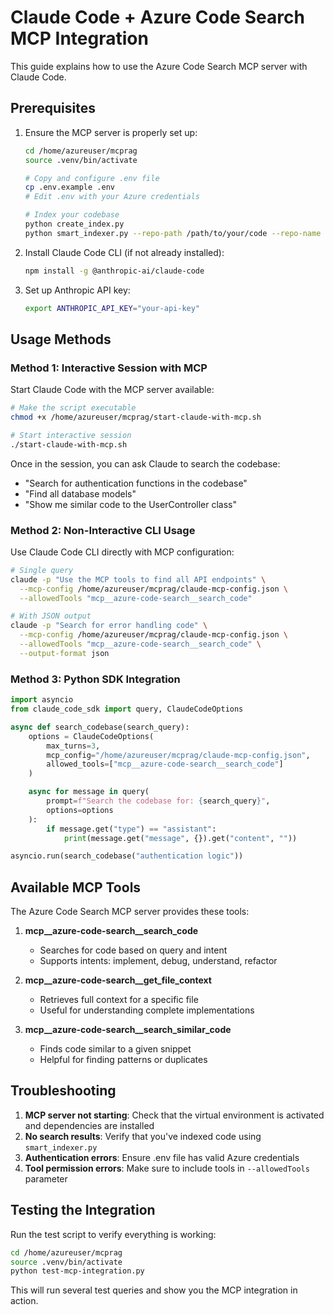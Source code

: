 # Claude Code + Azure Code Search MCP Integration

This guide explains how to use the Azure Code Search MCP server with Claude Code.

## Prerequisites

1. Ensure the MCP server is properly set up:
   ```bash
   cd /home/azureuser/mcprag
   source .venv/bin/activate

   # Copy and configure .env file
   cp .env.example .env
   # Edit .env with your Azure credentials

   # Index your codebase
   python create_index.py
   python smart_indexer.py --repo-path /path/to/your/code --repo-name myproject
   ```

2. Install Claude Code CLI (if not already installed):
   ```bash
   npm install -g @anthropic-ai/claude-code
   ```

3. Set up Anthropic API key:
   ```bash
   export ANTHROPIC_API_KEY="your-api-key"
   ```

## Usage Methods

### Method 1: Interactive Session with MCP

Start Claude Code with the MCP server available:

```bash
# Make the script executable
chmod +x /home/azureuser/mcprag/start-claude-with-mcp.sh

# Start interactive session
./start-claude-with-mcp.sh
```

Once in the session, you can ask Claude to search the codebase:
- "Search for authentication functions in the codebase"
- "Find all database models"
- "Show me similar code to the UserController class"

### Method 2: Non-Interactive CLI Usage

Use Claude Code CLI directly with MCP configuration:

```bash
# Single query
claude -p "Use the MCP tools to find all API endpoints" \
  --mcp-config /home/azureuser/mcprag/claude-mcp-config.json \
  --allowedTools "mcp__azure-code-search__search_code"

# With JSON output
claude -p "Search for error handling code" \
  --mcp-config /home/azureuser/mcprag/claude-mcp-config.json \
  --allowedTools "mcp__azure-code-search__search_code" \
  --output-format json
```

### Method 3: Python SDK Integration

```python
import asyncio
from claude_code_sdk import query, ClaudeCodeOptions

async def search_codebase(search_query):
    options = ClaudeCodeOptions(
        max_turns=3,
        mcp_config="/home/azureuser/mcprag/claude-mcp-config.json",
        allowed_tools=["mcp__azure-code-search__search_code"]
    )

    async for message in query(
        prompt=f"Search the codebase for: {search_query}",
        options=options
    ):
        if message.get("type") == "assistant":
            print(message.get("message", {}).get("content", ""))

asyncio.run(search_codebase("authentication logic"))
```

## Available MCP Tools

The Azure Code Search MCP server provides these tools:

1. **mcp__azure-code-search__search_code**
   - Searches for code based on query and intent
   - Supports intents: implement, debug, understand, refactor

2. **mcp__azure-code-search__get_file_context**
   - Retrieves full context for a specific file
   - Useful for understanding complete implementations

3. **mcp__azure-code-search__search_similar_code**
   - Finds code similar to a given snippet
   - Helpful for finding patterns or duplicates

## Troubleshooting

1. **MCP server not starting**: Check that the virtual environment is activated and dependencies are installed
2. **No search results**: Verify that you've indexed code using `smart_indexer.py`
3. **Authentication errors**: Ensure .env file has valid Azure credentials
4. **Tool permission errors**: Make sure to include tools in `--allowedTools` parameter

## Testing the Integration

Run the test script to verify everything is working:

```bash
cd /home/azureuser/mcprag
source .venv/bin/activate
python test-mcp-integration.py
```

This will run several test queries and show you the MCP integration in action.
